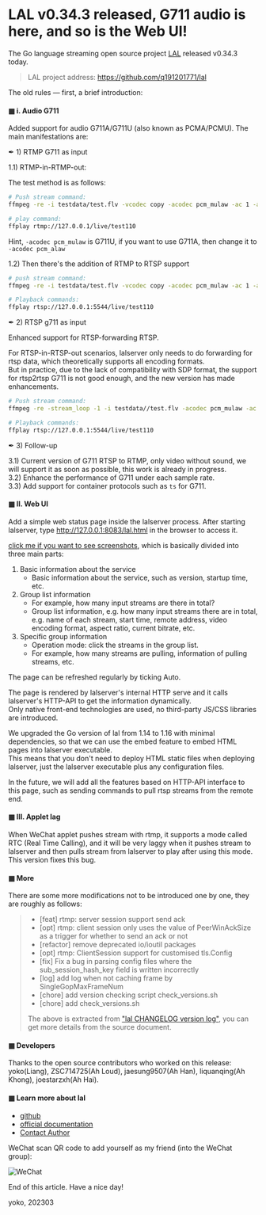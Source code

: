 # LAL v0.34.3 released, G711 audio is here, and so is the Web UI!

The Go language streaming open source project [LAL](https://github.com/q191201771/lal) released v0.34.3 today.

> LAL project address: https://github.com/q191201771/lal

The old rules — first, a brief introduction:

#### ▦ i. Audio G711

Added support for audio G711A/G711U (also known as PCMA/PCMU). The main manifestations are:

✒ 1) RTMP G711 as input

1.1) RTMP-in-RTMP-out:

The test method is as follows:

```bash
# Push stream command:
ffmpeg -re -i testdata/test.flv -vcodec copy -acodec pcm_mulaw -ac 1 -ar 8000 -f flv "rtmp://127.0.0.1/live/test110"

# play command:
ffplay rtmp://127.0.0.1/live/test110
```

Hint, `-acodec pcm_mulaw` is G711U, if you want to use G711A, then change it to `-acodec pcm_alaw`

1.2) Then there's the addition of RTMP to RTSP support

```bash
# push stream command:
ffmpeg -re -i testdata/test.flv -vcodec copy -acodec pcm_mulaw -ac 1 -ar 8000 -f flv "rtmp://127.0.0.1/live/test110"

# Playback commands:
ffplay rtsp://127.0.0.1:5544/live/test110
```

✒ 2) RTSP g711 as input

Enhanced support for RTSP-forwarding RTSP.

For RTSP-in-RTSP-out scenarios, lalserver only needs to do forwarding for rtsp data, which theoretically supports all encoding formats.  
But in practice, due to the lack of compatibility with SDP format, the support for rtsp2rtsp G711 is not good enough, and the new version has made enhancements.

```bash
# Push stream command:
ffmpeg -re -stream_loop -1 -i testdata//test.flv -acodec pcm_mulaw -ac 1 -ar 8000 -vcodec copy -f rtsp rtsp://localhost:5544/live/test110

# Playback commands:
ffplay rtsp://127.0.0.1:5544/live/test110
```

✒ 3) Follow-up

3.1) Current version of G711 RTSP to RTMP, only video without sound, we will support it as soon as possible, this work is already in progress.  
3.2) Enhance the performance of G711 under each sample rate.  
3.3) Add support for container protocols such as `ts` for G711.  

#### ▦ II. Web UI

Add a simple web status page inside the lalserver process. After starting lalserver, type http://127.0.0.1:8083/lal.html in the browser to access it.

[click me if you want to see screenshots](https://pengrl.com/lal/#/http_web_ui), which is basically divided into three main parts:

1. Basic information about the service
    - Basic information about the service, such as version, startup time, etc.
2. Group list information
    - For example, how many input streams are there in total?
    - Group list information, e.g. how many input streams there are in total, e.g. name of each stream, start time, remote address, video encoding format, aspect ratio, current bitrate, etc.
3. Specific group information
    - Operation mode: click the streams in the group list.
    - For example, how many streams are pulling, information of pulling streams, etc.

The page can be refreshed regularly by ticking Auto.

The page is rendered by lalserver's internal HTTP serve and it calls lalserver's HTTP-API  to get the information dynamically.  
Only native front-end technologies are used, no third-party JS/CSS libraries are introduced.

We upgraded the Go version of lal from 1.14 to 1.16 with minimal dependencies, so that we can use the embed feature to embed HTML pages into  lalserver executable.  
This means that you don't need to deploy HTML static files when deploying lalserver, just the lalserver executable plus any configuration files.

In the future, we will add all the features based on HTTP-API interface to this page, such as sending commands to pull rtsp streams from the remote end.

#### ▦ III. Applet lag

When WeChat applet pushes stream with rtmp, it supports a mode called RTC (Real Time Calling), and it will be very laggy when it pushes stream to lalserver and then pulls stream from lalserver to play after using this mode.  
This version fixes this bug.

#### ▦ More

There are some more modifications not to be introduced one by one, they are roughly as follows:

> - [feat] rtmp: server session support send ack
> - [opt] rtmp: client session only uses the value of PeerWinAckSize as a trigger for whether to send an ack or not
> - [refactor] remove deprecated io/ioutil packages
> - [opt] rtmp: ClientSession support for customised tls.Config
> - [fix] Fix a bug in parsing config files where the sub_session_hash_key field is written incorrectly
> - [log] add log when not caching frame by SingleGopMaxFrameNum
> - [chore] add version checking script check_versions.sh
> - [chore] add check_versions.sh
> 
> The above is extracted from ["lal CHANGELOG version log"](https://pengrl.com/lal/#/CHANGELOG), you can get more details from the source document.

#### ▦ Developers

Thanks to the open source contributors who worked on this release: yoko(Liang), ZSC714725(Ah Loud), jaesung9507(Ah Han), liquanqing(Ah Khong), joestarzxh(Ah Hai).  

#### ▦ Learn more about lal

- [github](https://github.com/q191201771/lal)
- [official documentation](https://pengrl.com/lal)
- [Contact Author](https://pengrl.com/lal/#/Author)

WeChat scan QR code to add yourself as my friend (into the WeChat group):

![WeChat](https://pengrl.com/images/yoko_vx.jpeg?date=2303)

End of this article. Have a nice day!

yoko, 202303